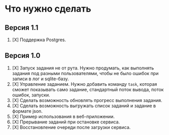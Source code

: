 # Что нужно сделать

## Версия 1.1

1. [X] Поддержка Postgres.

## Версия 1.0

1. [X] Запуск задания не от рута. Нужно продумать, как выполнять задания под разными
пользователями, чтобы не было ошибок при записи в лог и sqlite-базу.
2. [X] Управление заданием. Нужно добавить команду `task`, которая сможет показывать само задание,
стандартный поток вывода, поток ошибок, запуски.
3. [X] Сделать возможность обновлять прогресс выполнения задания.
4. [X] Сделать возможность выгружать список заданий и задание в формате json.
5. [X] Пример использования в веб-приложении.
6. [X] Прерывание заданий при остановке сервиса.
7. [X] Восстановление очереди после загрузки сервиса.